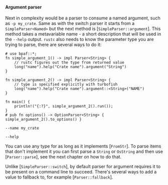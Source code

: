 #### Argument parser

Next in complexity would be a parser to consume a named argument, such as `-p my_crate`. Same
as with the switch parser it starts from a `SimpleParser<Named>` but the next method is
[`SimpleParser::argument`]. This method takes a metavariable name - a short description that
will be used in the `--help` output. `rustc` also needs to know the parameter type you are
trying to parse, there are several ways to do it:

```rust,id:1
# use bpaf::*;
fn simple_argument_1() -> impl Parser<String> {
    // rustc figures out the type from returned value
    long("name").help("Crate name").argument("String")
}

fn simple_argument_2() -> impl Parser<String> {
    // type is specified explicitly with turbofish
    long("name").help("Crate name").argument::<String>("NAME")
}

fn main() {
    println!("{:?}", simple_argument_2().run());
}
# pub fn options() -> OptionParser<String> { simple_argument_2().to_options() }
```

```run,id:1
--name my_crate
```

```run,id:1
--help
```

You can use any type for as long as it implements [`FromStr`]. To parse items that don't
implement it you can first parse a `String` or `OsString` and then use [`Parser::parse`], see
the next chapter on how to do that.

Unlike [`SimpleParser::switch`], by default parser for argument requires it to be present on a
command line to succeed. There's several ways to add a value to fallback to, for example
[`Parser::fallback`].

```run,id:1

```
